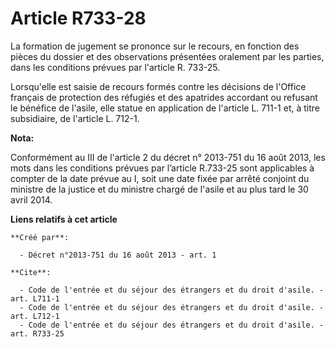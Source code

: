 # Article R733-28

La formation de jugement se prononce sur le recours, en fonction des pièces du dossier et des observations présentées
oralement par les parties, dans les conditions prévues par l'article R. 733-25. 

Lorsqu'elle est saisie de recours formés contre les décisions de l'Office français de protection des réfugiés et des
apatrides accordant ou refusant le bénéfice de l'asile, elle statue en application de l'article L. 711-1 et, à titre
subsidiaire, de l'article L. 712-1.

**Nota:**

Conformément au III de l'article 2 du décret n° 2013-751 du 16 août 2013, les mots  dans les conditions prévues par l’article
R.733-25  sont applicables à compter de la date prévue au I, soit une date fixée par arrêté conjoint du ministre de la
justice et du ministre chargé de l'asile et au plus tard le 30 avril 2014.

**Liens relatifs à cet article**

	**Créé par**:

	  - Décret n°2013-751 du 16 août 2013 - art. 1

	**Cite**:

	  - Code de l'entrée et du séjour des étrangers et du droit d'asile. - art. L711-1
	  - Code de l'entrée et du séjour des étrangers et du droit d'asile. - art. L712-1
	  - Code de l'entrée et du séjour des étrangers et du droit d'asile. - art. R733-25
